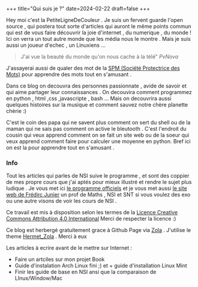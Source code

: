 +++
title="Qui suis je ?"
date=2024-02-22
draft=false
+++




Hey moi c'est la PetiteLigneDeCouleur . Je suis un fervent guarde l'open source , qui postera tout sorte d'articles qui auront le même points commun qui est de vous faire découvrir la joie d'internet , du numerique , du monde ! Ici on verra un tout autre monde que les média nous le montre . Mais je suis aussi un joueur d'echec , un Linuxiens ...

> J'ai vue la beauté du monde qu'on nous cache à la télé"  *PvNova*

J'assayerai aussi de qualer des mot de la [SPM (Société Protectrice des Mots)](https://www.virgule-mag.com/pages/listeSPM.pdf?1634905879403) pour apprendre des mots tout en s'amusant .


Dans ce blog on decouvra des personnes passionnate , avide de savoir et qui aime partager leur connaissances . On decouvira comment programmez en python , html ,css ,javascripte , bash ...  Mais on decouvrira aussi quelques histoires sur la musique et comment sauvez notre chère planette chèrie :)

C'est le coin des papa qui ne savent plus comment on sert du shell ou de la maman qui ne sais pas comment on active le bleutooth . C'est l'endroit du cousin qui veux apprend comment on se fait un site web ou de la soeur qui veux apprend comment faire pour calculer une moyenne en python. Bref ici on est la pour apprendre tout en s'amusant .



### Info 
Tout les articles qui parles de NSI suive le programme , et sont des coppier de mes propre cours que j'ai aptés pour mieux illustré et rendre le sujet plus ludique . Je vous met ici [le programme officiels](https://eduscol.education.fr/2068/programmes-et-ressources-en-numerique-et-sciences-informatiques-voie-g) et je vous met aussi [le site web de Frédirc Junier](http://frederic-junier.org/) un prof de Maths , NSI et SNT si vous voulez des exo ou une autre visons de voir les cours de NSI .




Ce travail est mis à disposition selon les termes de la [Licence Creative Commons Attribution 4.0 International](https://creativecommons.org/licenses/by/4.0/deed.fr) Merci de respecter la licence :)

Ce blog est herbergé gratuitement grace à Github Page via [Zola](https://www.getzola.org/) . J'utilise le theme [Hermet_Zola](https://www.getzola.org/themes/hermit/) . Merci à eux 

Les articles à ecrire avant de le mettre sur Internet :

- Faire un artciles sur mon projet Book 
- Guide d'instalation Arch Linux fini ;) et + guide d'installation Linux Mint 
- Finir les guide de base en NSI ansi que la comparaison de LInux/Window/Mac
